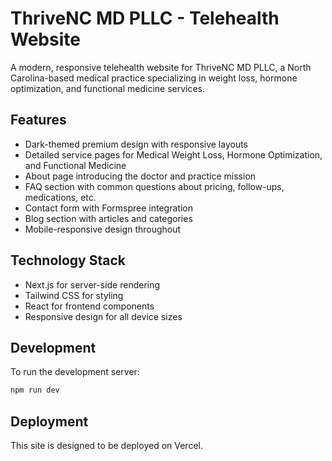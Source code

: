 # ThriveNC MD PLLC - Telehealth Website

A modern, responsive telehealth website for ThriveNC MD PLLC, a North Carolina-based medical practice specializing in weight loss, hormone optimization, and functional medicine services.

## Features

- Dark-themed premium design with responsive layouts
- Detailed service pages for Medical Weight Loss, Hormone Optimization, and Functional Medicine
- About page introducing the doctor and practice mission 
- FAQ section with common questions about pricing, follow-ups, medications, etc.
- Contact form with Formspree integration
- Blog section with articles and categories
- Mobile-responsive design throughout

## Technology Stack

- Next.js for server-side rendering
- Tailwind CSS for styling
- React for frontend components
- Responsive design for all device sizes

## Development

To run the development server:

```bash
npm run dev
```

## Deployment

This site is designed to be deployed on Vercel.